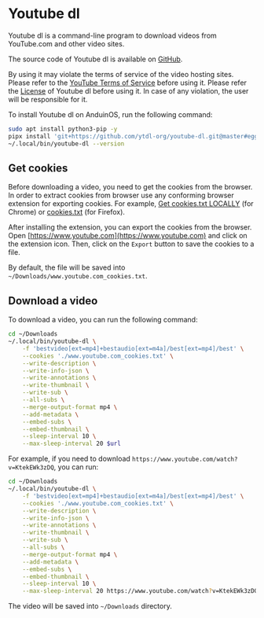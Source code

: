# Youtube dl

Youtube dl is a command-line program to download videos from YouTube.com and other video sites.

The source code of Youtube dl is available on [GitHub](https://github.com/ytdl-org/youtube-dl).

By using it may violate the terms of service of the video hosting sites. Please refer to the [YouTube Terms of Service](https://www.youtube.com/static?template=terms) before using it. Please refer the [License](https://github.com/ytdl-org/youtube-dl/blob/master/LICENSE) of Youtube dl before using it. In case of any violation, the user will be responsible for it.

To install Youtube dl on AnduinOS, run the following command:

```bash
sudo apt install python3-pip -y
pipx install 'git+https://github.com/ytdl-org/youtube-dl.git@master#egg=youtube_dl' --force
~/.local/bin/youtube-dl --version
```

## Get cookies

Before downloading a video, you need to get the cookies from the browser. In order to extract cookies from browser use any conforming browser extension for exporting cookies. For example, [Get cookies.txt LOCALLY](https://chrome.google.com/webstore/detail/get-cookiestxt-locally/cclelndahbckbenkjhflpdbgdldlbecc) (for Chrome) or [cookies.txt](https://addons.mozilla.org/en-US/firefox/addon/cookies-txt/) (for Firefox).

After installing the extension, you can export the cookies from the browser. Open [https://www.youtube.com](https://www.youtube.com) and click on the extension icon. Then, click on the `Export` button to save the cookies to a file.

By default, the file will be saved into `~/Downloads/www.youtube.com_cookies.txt`.

## Download a video

To download a video, you can run the following command:

```bash
cd ~/Downloads
~/.local/bin/youtube-dl \
    -f 'bestvideo[ext=mp4]+bestaudio[ext=m4a]/best[ext=mp4]/best' \
    --cookies './www.youtube.com_cookies.txt' \
    --write-description \
    --write-info-json \
    --write-annotations \
    --write-thumbnail \
    --write-sub \
    --all-subs \
    --merge-output-format mp4 \
    --add-metadata \
    --embed-subs \
    --embed-thumbnail \
    --sleep-interval 10 \
    --max-sleep-interval 20 $url
```

For example, if you need to download `https://www.youtube.com/watch?v=KtekEWk3zDQ`, you can run:

```bash
cd ~/Downloads
~/.local/bin/youtube-dl \
    -f 'bestvideo[ext=mp4]+bestaudio[ext=m4a]/best[ext=mp4]/best' \
    --cookies './www.youtube.com_cookies.txt' \
    --write-description \
    --write-info-json \
    --write-annotations \
    --write-thumbnail \
    --write-sub \
    --all-subs \
    --merge-output-format mp4 \
    --add-metadata \
    --embed-subs \
    --embed-thumbnail \
    --sleep-interval 10 \
    --max-sleep-interval 20 https://www.youtube.com/watch?v=KtekEWk3zDQ
```

The video will be saved into `~/Downloads` directory.
